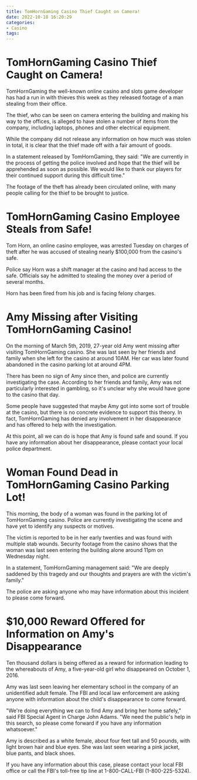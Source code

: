 ```yaml
---
title: TomHornGaming Casino Thief Caught on Camera!
date: 2022-10-18 16:20:29
categories:
- Casino
tags:
---
```



#  TomHornGaming Casino Thief Caught on Camera!

TomHornGaming the well-known online casino and slots game developer has had a run in with thieves this week as they released footage of a man stealing from their office.

The thief, who can be seen on camera entering the building and making his way to the offices, is alleged to have stolen a number of items from the company, including laptops, phones and other electrical equipment.

While the company did not release any information on how much was stolen in total, it is clear that the thief made off with a fair amount of goods.

In a statement released by TomHornGaming, they said: "We are currently in the process of getting the police involved and hope that the thief will be apprehended as soon as possible. We would like to thank our players for their continued support during this difficult time."

The footage of the theft has already been circulated online, with many people calling for the thief to be brought to justice.

#  TomHornGaming Casino Employee Steals from Safe!

Tom Horn, an online casino employee, was arrested Tuesday on charges of theft after he was accused of stealing nearly $100,000 from the casino's safe.

Police say Horn was a shift manager at the casino and had access to the safe. Officials say he admitted to stealing the money over a period of several months.

Horn has been fired from his job and is facing felony charges.

#  Amy Missing after Visiting TomHornGaming Casino!

On the morning of March 5th, 2019, 27-year old Amy went missing after visiting TomHornGaming casino. She was last seen by her friends and family when she left for the casino at around 10AM. Her car was later found abandoned in the casino parking lot at around 4PM.

There has been no sign of Amy since then, and police are currently investigating the case. According to her friends and family, Amy was not particularly interested in gambling, so it's unclear why she would have gone to the casino that day.

Some people have suggested that maybe Amy got into some sort of trouble at the casino, but there is no concrete evidence to support this theory. In fact, TomHornGaming has denied any involvement in her disappearance and has offered to help with the investigation.

At this point, all we can do is hope that Amy is found safe and sound. If you have any information about her disappearance, please contact your local police department.

#  Woman Found Dead in TomHornGaming Casino Parking Lot!

This morning, the body of a woman was found in the parking lot of TomHornGaming casino. Police are currently investigating the scene and have yet to identify any suspects or motives.

The victim is reported to be in her early twenties and was found with multiple stab wounds. Security footage from the casino shows that the woman was last seen entering the building alone around 11pm on Wednesday night.

In a statement, TomHornGaming management said: "We are deeply saddened by this tragedy and our thoughts and prayers are with the victim's family."

The police are asking anyone who may have information about this incident to please come forward.

#  $10,000 Reward Offered for Information on Amy's Disappearance

Ten thousand dollars is being offered as a reward for information leading to the whereabouts of Amy, a five-year-old girl who disappeared on October 1, 2016.

Amy was last seen leaving her elementary school in the company of an unidentified adult female. The FBI and local law enforcement are asking anyone with information about the child's disappearance to come forward.

"We're doing everything we can to find Amy and bring her home safely," said FBI Special Agent in Charge John Adams. "We need the public's help in this search, so please come forward if you have any information whatsoever."

Amy is described as a white female, about four feet tall and 50 pounds, with light brown hair and blue eyes. She was last seen wearing a pink jacket, blue pants, and black shoes.

If you have any information about this case, please contact your local FBI office or call the FBI's toll-free tip line at 1-800-CALL-FBI (1-800-225-5324).